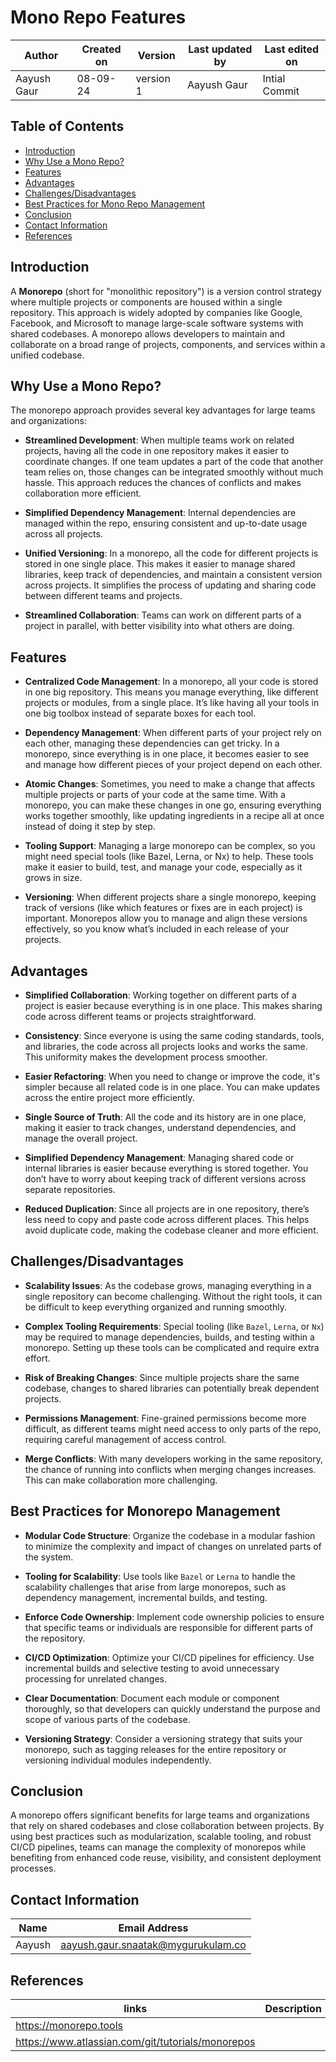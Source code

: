 # Mono Repo Features

 | Author        | Created on | Version | Last updated by | Last edited on |
  |-------------|---------|-------------|-------------|---------|
  | Aayush Gaur | 08-09-24 | version 1 | Aayush Gaur | Intial Commit |

## Table of Contents
- [Introduction](#introduction)
- [Why Use a Mono Repo?](#why-use-a-mono-repo)
- [Features](#features)
- [Advantages](#advantages)
- [Challenges/Disadvantages](#challengesdisadvantages)
- [Best Practices for Mono Repo Management](#best-practices-for-micro-repo-management)
- [Conclusion](#conclusion)
- [Contact Information](#contact-information)
- [References](#references)

## Introduction
A **Monorepo** (short for "monolithic repository") is a version control strategy where multiple projects or components are housed within a single repository. This approach is widely adopted by companies like Google, Facebook, and Microsoft to manage large-scale software systems with shared codebases. A monorepo allows developers to maintain and collaborate on a broad range of projects, components, and services within a unified codebase.

## Why Use a Mono Repo?

The monorepo approach provides several key advantages for large teams and organizations:

- **Streamlined Development**: When multiple teams work on related projects, having all the code in one repository makes it easier to coordinate changes. If one team updates a part of the code that another team relies on, those changes can be integrated smoothly without much hassle. This approach reduces the chances of conflicts and makes collaboration more efficient.

- **Simplified Dependency Management**: Internal dependencies are managed within the repo, ensuring consistent and up-to-date usage across all projects.

- **Unified Versioning**: In a monorepo, all the code for different projects is stored in one single place. This makes it easier to manage shared libraries, keep track of dependencies, and maintain a consistent version across projects. It simplifies the process of updating and sharing code between different teams and projects.

- **Streamlined Collaboration**: Teams can work on different parts of a project in parallel, with better visibility into what others are doing.

## Features

- **Centralized Code Management**: In a monorepo, all your code is stored in one big repository. This means you manage everything, like different projects or modules, from a single place. It’s like having all your tools in one big toolbox instead of separate boxes for each tool.

- **Dependency Management**: When different parts of your project rely on each other, managing these dependencies can get tricky. In a monorepo, since everything is in one place, it becomes easier to see and manage how different pieces of your project depend on each other.

- **Atomic Changes**: Sometimes, you need to make a change that affects multiple projects or parts of your code at the same time. With a monorepo, you can make these changes in one go, ensuring everything works together smoothly, like updating ingredients in a recipe all at once instead of doing it step by step.

- **Tooling Support**: Managing a large monorepo can be complex, so you might need special tools (like Bazel, Lerna, or Nx) to help. These tools make it easier to build, test, and manage your code, especially as it grows in size.

- **Versioning**: When different projects share a single monorepo, keeping track of versions (like which features or fixes are in each project) is important. Monorepos allow you to manage and align these versions effectively, so you know what’s included in each release of your projects.


## Advantages

- **Simplified Collaboration**: Working together on different parts of a project is easier because everything is in one place. This makes sharing code across different teams or projects straightforward.

- **Consistency**: Since everyone is using the same coding standards, tools, and libraries, the code across all projects looks and works the same. This uniformity makes the development process smoother.

- **Easier Refactoring**: When you need to change or improve the code, it's simpler because all related code is in one place. You can make updates across the entire project more efficiently.

- **Single Source of Truth**: All the code and its history are in one place, making it easier to track changes, understand dependencies, and manage the overall project.

- **Simplified Dependency Management**: Managing shared code or internal libraries is easier because everything is stored together. You don’t have to worry about keeping track of different versions across separate repositories.

- **Reduced Duplication**: Since all projects are in one repository, there’s less need to copy and paste code across different places. This helps avoid duplicate code, making the codebase cleaner and more efficient.

## Challenges/Disadvantages

- **Scalability Issues**: As the codebase grows, managing everything in a single repository can become challenging. Without the right tools, it can be difficult to keep everything organized and running smoothly.

- **Complex Tooling Requirements**: Special tooling (like `Bazel`, `Lerna`, or `Nx`) may be required to manage dependencies, builds, and testing within a monorepo. Setting up these tools can be complicated and require extra effort.

- **Risk of Breaking Changes**: Since multiple projects share the same codebase, changes to shared libraries can potentially break dependent projects.

- **Permissions Management**: Fine-grained permissions become more difficult, as different teams might need access to only parts of the repo, requiring careful management of access control.

- **Merge Conflicts**: With many developers working in the same repository, the chance of running into conflicts when merging changes increases. This can make collaboration more challenging. 

## Best Practices for Monorepo Management

- **Modular Code Structure**: Organize the codebase in a modular fashion to minimize the complexity and impact of changes on unrelated parts of the system.

- **Tooling for Scalability**: Use tools like `Bazel` or `Lerna` to handle the scalability challenges that arise from large monorepos, such as dependency management, incremental builds, and testing.

- **Enforce Code Ownership**: Implement code ownership policies to ensure that specific teams or individuals are responsible for different parts of the repository.

- **CI/CD Optimization**: Optimize your CI/CD pipelines for efficiency. Use incremental builds and selective testing to avoid unnecessary processing for unrelated changes.

- **Clear Documentation**: Document each module or component thoroughly, so that developers can quickly understand the purpose and scope of various parts of the codebase.

- **Versioning Strategy**: Consider a versioning strategy that suits your monorepo, such as tagging releases for the entire repository or versioning individual modules independently.

## Conclusion
A monorepo offers significant benefits for large teams and organizations that rely on shared codebases and close collaboration between projects. By using best practices such as modularization, scalable tooling, and robust CI/CD pipelines, teams can manage the complexity of monorepos while benefiting from enhanced code reuse, visibility, and consistent deployment processes.

## Contact Information 
|Name|Email Address|
|:---:|:---:|
|Aayush|aayush.gaur.snaatak@mygurukulam.co|

## References 
|links | Description |
|-------|------------|
|https://monorepo.tools |
|https://www.atlassian.com/git/tutorials/monorepos|
